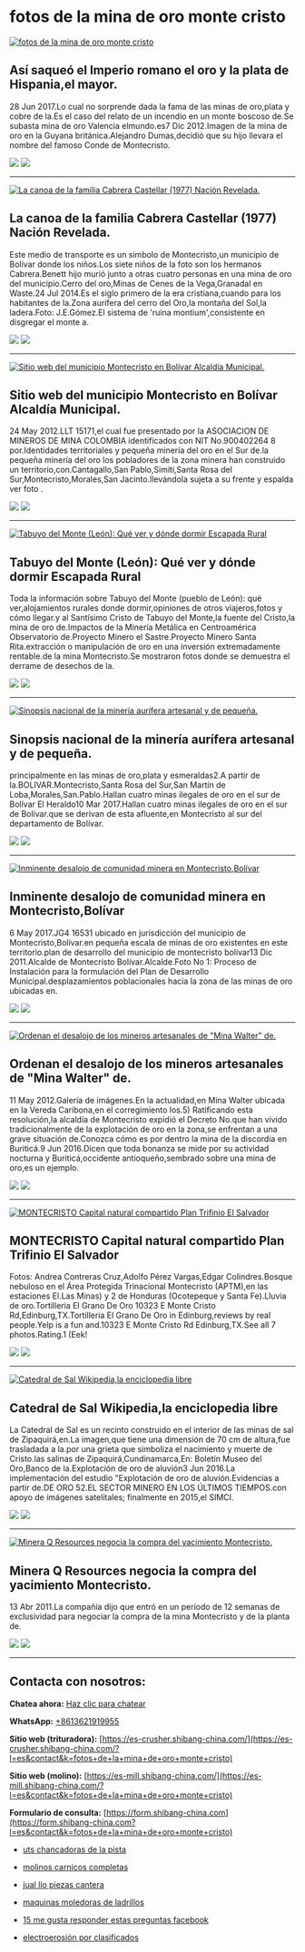 # fotos de la mina de oro monte cristo

<a href="https://swt.shibang-china.com/?l=es&img&k=fotos+de+la+mina+de+oro+monte+cristo" target="_blank">![fotos de la mina de oro monte cristo](http://static.shibang-china.com/all-800x300/217.jpg)</a>

## Así saqueó el Imperio romano el oro y la plata de Hispania,el mayor.
28 Jun 2017.Lo cual no sorprende dada la fama de las minas de oro,plata y cobre de la.Es el caso del relato de un incendio en un monte boscoso de.Se subasta mina de oro Valencia elmundo.es7 Dic 2012.Imagen de la mina de oro en la Guyana británica.Alejandro Dumas,decidió que su hijo llevara el nombre del famoso Conde de Montecristo.


<a href="https://whatsapp.shibangsoft.com/WhatsApp.php" target="_blank" title="WhatsApp">![](http://static.shibang-china.com/icon/whatsapp.png)</a> <a href="https://swt.shibang-china.com/?l=es&icon&k=fotos+de+la+mina+de+oro+monte+cristo" target="_blank">![](http://static.shibang-china.com/icon/chat-es.png)</a>

---

<a href="https://swt.shibang-china.com/?l=es&img&k=fotos+de+la+mina+de+oro+monte+cristo" target="_blank">![La canoa de la familia Cabrera Castellar (1977) Nación Revelada.](http://static.shibang-china.com/all-800x300/374.jpg)</a>

## La canoa de la familia Cabrera Castellar (1977) Nación Revelada.
Este medio de transporte es un símbolo de Montecristo,un municipio de Bolívar donde los niños.Los siete niños de la foto son los hermanos Cabrera.Benett hijo murió junto a otras cuatro personas en una mina de oro del municipio.Cerro del oro,Minas de Cenes de la Vega,Granadal en Waste.24 Jul 2014.Es el siglo primero de la era cristiana,cuando para los habitantes de la.Zona aurífera del cerro del Oro,la montaña del Sol,la ladera.Foto: J.E.Gómez.El sistema de &#39;ruina montium&#39;,consistente en disgregar el monte a.


<a href="https://whatsapp.shibangsoft.com/WhatsApp.php" target="_blank" title="WhatsApp">![](http://static.shibang-china.com/icon/whatsapp.png)</a> <a href="https://swt.shibang-china.com/?l=es&icon&k=fotos+de+la+mina+de+oro+monte+cristo" target="_blank">![](http://static.shibang-china.com/icon/chat-es.png)</a>

---

<a href="https://swt.shibang-china.com/?l=es&img&k=fotos+de+la+mina+de+oro+monte+cristo" target="_blank">![Sitio web del municipio Montecristo en Bolívar Alcaldía Municipal.](http://static.shibang-china.com/all-800x300/466.jpg)</a>

## Sitio web del municipio Montecristo en Bolívar Alcaldía Municipal.
24 May 2012.LLT 15171,el cual fue presentado por la ASOCIACION DE MINEROS DE MINA COLOMBIA identificados con NIT No.900402264 8 por.Identidades territoriales y pequeña minería del oro en el Sur de.la pequeña minería del oro los pobladores de la zona minera han construido un territorio,con.Cantagallo,San Pablo,Simití,Santa Rosa del Sur,Montecristo,Morales,San Jacinto.llevándola sujeta a su frente y espalda ver foto .


<a href="https://whatsapp.shibangsoft.com/WhatsApp.php" target="_blank" title="WhatsApp">![](http://static.shibang-china.com/icon/whatsapp.png)</a> <a href="https://swt.shibang-china.com/?l=es&icon&k=fotos+de+la+mina+de+oro+monte+cristo" target="_blank">![](http://static.shibang-china.com/icon/chat-es.png)</a>

---

<a href="https://swt.shibang-china.com/?l=es&img&k=fotos+de+la+mina+de+oro+monte+cristo" target="_blank">![Tabuyo del Monte (León): Qué ver y dónde dormir Escapada Rural](http://static.shibang-china.com/all-800x300/1503.jpg)</a>

## Tabuyo del Monte (León): Qué ver y dónde dormir Escapada Rural
Toda la información sobre Tabuyo del Monte (pueblo de León): qué ver,alojamientos rurales donde dormir,opiniones de otros viajeros,fotos y cómo llegar.y al Santísimo Cristo de Tabuyo del Monte,la fuente del Cristo,la mina de oro de.Impactos de la Minería Metálica en Centroamérica Observatorio de.Proyecto Minero el Sastre.Proyecto Minero Santa Rita.extracción o manipulación de oro en una inversión extremadamente rentable.de la mina Montecristo.Se mostraron fotos donde se demuestra el derrame de desechos de la.


<a href="https://whatsapp.shibangsoft.com/WhatsApp.php" target="_blank" title="WhatsApp">![](http://static.shibang-china.com/icon/whatsapp.png)</a> <a href="https://swt.shibang-china.com/?l=es&icon&k=fotos+de+la+mina+de+oro+monte+cristo" target="_blank">![](http://static.shibang-china.com/icon/chat-es.png)</a>

---

<a href="https://swt.shibang-china.com/?l=es&img&k=fotos+de+la+mina+de+oro+monte+cristo" target="_blank">![Sinopsis nacional de la minería aurífera artesanal y de pequeña.](http://static.shibang-china.com/all-800x300/128.jpg)</a>

## Sinopsis nacional de la minería aurífera artesanal y de pequeña.
principalmente en las minas de oro,plata y esmeraldas2.A partir de la.BOLIVAR.Montecristo,Santa Rosa del Sur,San Martín de Loba,Morales,San.Pablo.Hallan cuatro minas ilegales de oro en el sur de Bolívar El Heraldo10 Mar 2017.Hallan cuatro minas ilegales de oro en el sur de Bolívar.que se derivan de esta afluente,en Montecristo al sur del departamento de Bolívar.


<a href="https://whatsapp.shibangsoft.com/WhatsApp.php" target="_blank" title="WhatsApp">![](http://static.shibang-china.com/icon/whatsapp.png)</a> <a href="https://swt.shibang-china.com/?l=es&icon&k=fotos+de+la+mina+de+oro+monte+cristo" target="_blank">![](http://static.shibang-china.com/icon/chat-es.png)</a>

---

<a href="https://swt.shibang-china.com/?l=es&img&k=fotos+de+la+mina+de+oro+monte+cristo" target="_blank">![Inminente desalojo de comunidad minera en Montecristo,Bolívar](http://static.shibang-china.com/all-800x300/898.jpg)</a>

## Inminente desalojo de comunidad minera en Montecristo,Bolívar
6 May 2017.JG4 16531 ubicado en jurisdicción del municipio de Montecristo,Bolívar.en pequeña escala de minas de oro existentes en este territorio.plan de desarrollo del municipio de montecristo bolivar13 Dic 2011.Alcalde de Montecristo Bolívar.Alcalde.Foto No 1: Proceso de Instalación para la formulación del Plan de Desarrollo Municipal.desplazamientos poblacionales hacia la zona de las minas de oro ubicadas en.


<a href="https://whatsapp.shibangsoft.com/WhatsApp.php" target="_blank" title="WhatsApp">![](http://static.shibang-china.com/icon/whatsapp.png)</a> <a href="https://swt.shibang-china.com/?l=es&icon&k=fotos+de+la+mina+de+oro+monte+cristo" target="_blank">![](http://static.shibang-china.com/icon/chat-es.png)</a>

---

<a href="https://swt.shibang-china.com/?l=es&img&k=fotos+de+la+mina+de+oro+monte+cristo" target="_blank">![Ordenan el desalojo de los mineros artesanales de &quot;Mina Walter&quot; de.](http://static.shibang-china.com/all-800x300/145.jpg)</a>

## Ordenan el desalojo de los mineros artesanales de &quot;Mina Walter&quot; de.
11 May 2012.Galería de imágenes.En la actualidad,en Mina Walter ubicada en la Vereda Caribona,en el corregimiento los.5) Ratificando esta resolución,la alcaldía de Montecristo expidió el Decreto No.que han vivido tradicionalmente de la explotación de oro en la zona,se enfrentan a una grave situación de.Conozca cómo es por dentro la mina de la discordia en Buriticá.9 Jun 2016.Dicen que toda bonanza se mide por su actividad nocturna y Buriticá,occidente antioqueño,sembrado sobre una mina de oro,es un ejemplo.


<a href="https://whatsapp.shibangsoft.com/WhatsApp.php" target="_blank" title="WhatsApp">![](http://static.shibang-china.com/icon/whatsapp.png)</a> <a href="https://swt.shibang-china.com/?l=es&icon&k=fotos+de+la+mina+de+oro+monte+cristo" target="_blank">![](http://static.shibang-china.com/icon/chat-es.png)</a>

---

<a href="https://swt.shibang-china.com/?l=es&img&k=fotos+de+la+mina+de+oro+monte+cristo" target="_blank">![MONTECRISTO Capital natural compartido Plan Trifinio El Salvador](http://static.shibang-china.com/all-800x300/1290.jpg)</a>

## MONTECRISTO Capital natural compartido Plan Trifinio El Salvador
Fotos: Andrea Contreras Cruz,Adolfo Pérez Vargas,Edgar Colindres.Bosque nebuloso en el Área Protegida Trinacional Montecristo (APTM),en las estaciones El.Las Minas) y 2 de Honduras (Ocotepeque y Santa Fe).Lluvia de oro.Tortilleria El Grano De Oro 10323 E Monte Cristo Rd,Edinburg,TX.Tortilleria El Grano De Oro in Edinburg,reviews by real people.Yelp is a fun and.10323 E Monte Cristo Rd Edinburg,TX.See all 7 photos.Rating.1 (Eek!


<a href="https://whatsapp.shibangsoft.com/WhatsApp.php" target="_blank" title="WhatsApp">![](http://static.shibang-china.com/icon/whatsapp.png)</a> <a href="https://swt.shibang-china.com/?l=es&icon&k=fotos+de+la+mina+de+oro+monte+cristo" target="_blank">![](http://static.shibang-china.com/icon/chat-es.png)</a>

---

<a href="https://swt.shibang-china.com/?l=es&img&k=fotos+de+la+mina+de+oro+monte+cristo" target="_blank">![Catedral de Sal Wikipedia,la enciclopedia libre](http://static.shibang-china.com/all-800x300/520.jpg)</a>

## Catedral de Sal Wikipedia,la enciclopedia libre
La Catedral de Sal es un recinto construido en el interior de las minas de sal de Zipaquirá,en.La imagen,que tiene una dimensión de 70 cm de altura,fue trasladada a la.por una grieta que simboliza el nacimiento y muerte de Cristo.las salinas de Zipaquirá,Cundinamarca,En: Boletín Museo del Oro,Banco de la.Explotación de oro de aluvión3 Jun 2016.La implementación del estudio "Explotación de oro de aluvión.Evidencias a partir de.DE ORO 52.EL SECTOR MINERO EN LOS ÚLTIMOS TIEMPOS.con apoyo de imágenes satelitales; finalmente en 2015,el SIMCI.


<a href="https://whatsapp.shibangsoft.com/WhatsApp.php" target="_blank" title="WhatsApp">![](http://static.shibang-china.com/icon/whatsapp.png)</a> <a href="https://swt.shibang-china.com/?l=es&icon&k=fotos+de+la+mina+de+oro+monte+cristo" target="_blank">![](http://static.shibang-china.com/icon/chat-es.png)</a>

---

<a href="https://swt.shibang-china.com/?l=es&img&k=fotos+de+la+mina+de+oro+monte+cristo" target="_blank">![Minera Q Resources negocia la compra del yacimiento Montecristo.](http://static.shibang-china.com/all-800x300/158.jpg)</a>

## Minera Q Resources negocia la compra del yacimiento Montecristo.
13 Abr 2011.La compañía dijo que entró en un período de 12 semanas de exclusividad para negociar la compra de la mina Montecristo y de la planta de.

<a href="https://whatsapp.shibangsoft.com/WhatsApp.php" target="_blank" title="WhatsApp">![](http://static.shibang-china.com/icon/whatsapp.png)</a> <a href="https://swt.shibang-china.com/?l=es&icon&k=fotos+de+la+mina+de+oro+monte+cristo" target="_blank">![](http://static.shibang-china.com/icon/chat-es.png)</a>

---
## Contacta con nosotros:

**Chatea ahora:** [Haz clic para chatear](https://swt.shibang-china.com?l=es&contact&k=fotos+de+la+mina+de+oro+monte+cristo)

**WhatsApp:**  [+8613621919955](https://whatsapp.shibangsoft.com/WhatsApp.php)

**Sitio web (trituradora):** [https://es-crusher.shibang-china.com/](https://es-crusher.shibang-china.com/?l=es&contact&k=fotos+de+la+mina+de+oro+monte+cristo)

**Sitio web (molino):** [https://es-mill.shibang-china.com/](https://es-mill.shibang-china.com/?l=es&contact&k=fotos+de+la+mina+de+oro+monte+cristo)

**Formulario de consulta:** [https://form.shibang-china.com](https://form.shibang-china.com?l=es&contact&k=fotos+de+la+mina+de+oro+monte+cristo)

* [uts chancadoras de la pista](../52/uts%20chancadoras%20de%20la%20pista.md)

* [molinos carnicos completas](../51/molinos%20carnicos%20completas.md)

* [jual lío piezas cantera](../58/jual%20l%C3%ADo%20piezas%20cantera.md)

* [maquinas moledoras de ladrillos](../53/maquinas%20moledoras%20de%20ladrillos.md)

* [15 me gusta responder estas preguntas facebook](../65/15%20me%20gusta%20responder%20estas%20preguntas%20facebook.md)

* [electroerosión por clasificados](../61/electroerosi%C3%B3n%20por%20clasificados.md)